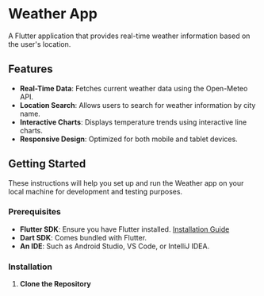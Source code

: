 # Weather App

A Flutter application that provides real-time weather information based on the user's location.

## Features

- **Real-Time Data**: Fetches current weather data using the Open-Meteo API.
- **Location Search**: Allows users to search for weather information by city name.
- **Interactive Charts**: Displays temperature trends using interactive line charts.
- **Responsive Design**: Optimized for both mobile and tablet devices.

## Getting Started

These instructions will help you set up and run the Weather app on your local machine for development and testing purposes.

### Prerequisites

- **Flutter SDK**: Ensure you have Flutter installed. [Installation Guide](https://flutter.dev/docs/get-started/install)
- **Dart SDK**: Comes bundled with Flutter.
- **An IDE**: Such as Android Studio, VS Code, or IntelliJ IDEA.

### Installation

1. **Clone the Repository**

   